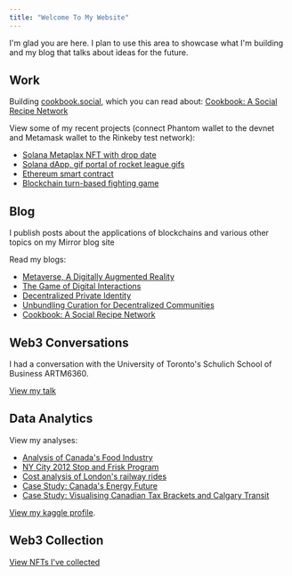 ```yaml
---
title: "Welcome To My Website"
---
```


I'm glad you are here. I plan to use this area to showcase what I'm building and my blog that talks about ideas for the future.

## Work

Building [cookbook.social](https://cookbook.social/), which you can read about: [Cookbook: A Social Recipe Network](https://mirror.xyz/0x067a679B1b56A3CA58E2F4Eb77a157E61c95e9e4/YNsehRAs5Yxq77jD3gC2Sg6gB3k0VjI8eobZZrZU144)

View some of my recent projects (connect Phantom wallet to the devnet and Metamask wallet to the Rinkeby test network):
- [Solana Metaplax NFT with drop date](https://nft-drop-starter-project-alpha-lac.vercel.app/)
- [Solana dApp, gif portal of rocket league gifs](https://gif-portal-starter.krishnacd93.repl.co/)
- [Ethereum smart contract](https://recipe-portal.krishnacd93.repl.co/)
- [Blockchain turn-based fighting game](https://nft-game-starter-project.krishnacd93.repl.co)

## Blog
I publish posts about the applications of blockchains and various other topics on my Mirror blog site

Read my blogs:
- [Metaverse, A Digitally Augmented Reality](https://mirror.xyz/0x067a679B1b56A3CA58E2F4Eb77a157E61c95e9e4/eJZKJKIXNv1R4tMeWy-sqfF5mhwvJKX9VwXPvkw7bkM)
- [The Game of Digital Interactions](https://mirror.xyz/0x067a679B1b56A3CA58E2F4Eb77a157E61c95e9e4/TnK_s0pzxDtPmtMvvw5g_yJgX-Xo1IzcjTnRUw_Kuso)
- [Decentralized Private Identity](https://mirror.xyz/0x067a679B1b56A3CA58E2F4Eb77a157E61c95e9e4/rXHgNAFTsfPZgKfg3CRmHBRsdQk8nUSsZ58LBqKUwSM)
- [Unbundling Curation for Decentralized Communities](https://mirror.xyz/0x067a679B1b56A3CA58E2F4Eb77a157E61c95e9e4/qQgCQ6C3-szK32cjQ_TBopuY7Z74idVucnhp3n7cWck)
- [Cookbook: A Social Recipe Network](https://mirror.xyz/0x067a679B1b56A3CA58E2F4Eb77a157E61c95e9e4/YNsehRAs5Yxq77jD3gC2Sg6gB3k0VjI8eobZZrZU144)

## Web3 Conversations
I had a conversation with the University of Toronto's Schulich School of Business ARTM6360.

[View my talk](https://1drv.ms/v/s!AvCFI7fzKgPmhetul3-DVAFow1Q6OQ)

## Data Analytics
View my analyses:
- [Analysis of Canada's Food Industry](https://github.com/KrishnaCD93/DAAN-Capstone-Project)
- [NY City 2012 Stop and Frisk Program](https://1drv.ms/w/s!AvCFI7fzKgPmhetpxLrag9dSMXvB2A?e=xBr5N6)
- [Cost analysis of London's railway rides](https://1drv.ms/b/s!AvCFI7fzKgPmhKtCoGOMavIMegviJg)
- [Case Study: Canada's Energy Future](https://1drv.ms/p/s!AvCFI7fzKgPmhIx0yaxBeR0Nxgq72g?e=QnN4xx)
- [Case Study: Visualising Canadian Tax Brackets and Calgary Transit](https://1drv.ms/p/s!AvCFI7fzKgPmg_YMcITM59jB9VbJ7w?e=zehDBd)

[View my kaggle profile](https://www.kaggle.com/krishnaduvvuri).

## Web3 Collection
[View NFTs I've collected](https://opensea.io/krishnaD)


